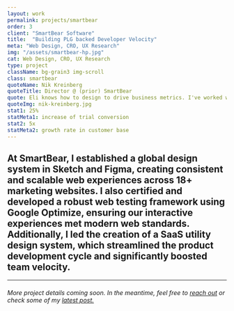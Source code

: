 ```yaml
---
layout: work
permalink: projects/smartbear
order: 3
client: "SmartBear Software"
title:  "Building PLG backed Developer Velocity"
meta: "Web Design, CRO, UX Research"
img: "/assets/smartbear-hp.jpg"
cat: Web Design, CRO, UX Research
type: project
className: bg-grain3 img-scroll
class: smartbear
quoteName: Nik Kreinberg
quoteTitle: Director @ (prior) SmartBear
quote: Eli knows how to design to drive business metrics. I've worked with him in multiple companies where he is given an end-goal and he builds a plan and design that exceeds KPis with UX research, a/b testing and data-driven design.
quoteImg: nik-kreinberg.jpg
stat1: 25%
statMeta1: increase of trial conversion
stat2: 5x
statMeta2: growth rate in customer base
---
```

 
<!-- <img src="{{ page.img }}" />  -->

<section id="proj-intro" class="py-3 py-lg-3 py-sm-1">
	<h2 class="d2 pr-4 pr-md-2 pr-sm-1 pr-xs-0">At SmartBear, I established a global design system in Sketch and Figma, creating consistent and scalable web experiences across 18+ marketing websites. I also certified and developed a robust web testing framework using Google Optimize, ensuring our interactive experiences met modern web standards. Additionally, I led the creation of a SaaS utility design system, which streamlined the product development cycle and significantly boosted team velocity.</h2>
</section>

<hr>

<h6 class="mt-3">More project details coming soon. In the meantime, feel free to <a href="/contact">reach out</a> or check some of my <a href="/journal">latest post.</a></h6> 

